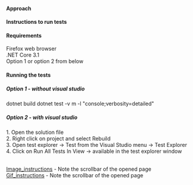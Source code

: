 <h4>Approach</h4>

<h4>Instructions to run tests</h4>

<h4>Requirements</h4>
Firefox web browser<br>
.NET Core 3.1<br>
Option 1 or option 2 from below<br>

<h4>Running the tests</h4>

<h5>Option 1 - without visual studio</h5>
dotnet build
dotnet test -v m -l "console;verbosity=detailed"

<h5>Option 2 - with visual studio</h5>
1. Open the solution file
<br> 2. Right click on project and select Rebuild
<br> 3. Open test explorer -> Test from the Visual Studio menu -> Test Explorer
<br> 4. Click on Run All Tests In View -> available in the test explorer window


<br> [Image_instructions](docs/selenium.png) - Note the scrollbar of the opened page
<br> [Gif_instructions](docs/state.gif) - Note the scrollbar of the opened page
